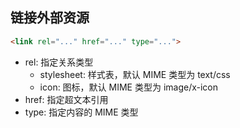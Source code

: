 
## 链接外部资源
```html
<link rel="..." href="..." type="...">
```
- rel: 指定关系类型
    - stylesheet: 样式表，默认 MIME 类型为 text/css
    - icon: 图标，默认 MIME 类型为 image/x-icon
- href: 指定超文本引用
- type: 指定内容的 MIME 类型

